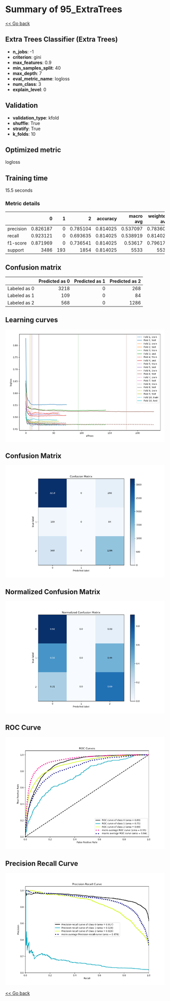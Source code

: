 # Summary of 95_ExtraTrees

[<< Go back](../README.md)


## Extra Trees Classifier (Extra Trees)
- **n_jobs**: -1
- **criterion**: gini
- **max_features**: 0.9
- **min_samples_split**: 40
- **max_depth**: 7
- **eval_metric_name**: logloss
- **num_class**: 3
- **explain_level**: 0

## Validation
 - **validation_type**: kfold
 - **shuffle**: True
 - **stratify**: True
 - **k_folds**: 10

## Optimized metric
logloss

## Training time

15.5 seconds

### Metric details
|           |           0 |   1 |           2 |   accuracy |   macro avg |   weighted avg |   logloss |
|:----------|------------:|----:|------------:|-----------:|------------:|---------------:|----------:|
| precision |    0.826187 |   0 |    0.785104 |   0.814025 |    0.537097 |       0.783602 |  0.506695 |
| recall    |    0.923121 |   0 |    0.693635 |   0.814025 |    0.538919 |       0.814025 |  0.506695 |
| f1-score  |    0.871969 |   0 |    0.736541 |   0.814025 |    0.53617  |       0.796174 |  0.506695 |
| support   | 3486        | 193 | 1854        |   0.814025 | 5533        |    5533        |  0.506695 |


## Confusion matrix
|              |   Predicted as 0 |   Predicted as 1 |   Predicted as 2 |
|:-------------|-----------------:|-----------------:|-----------------:|
| Labeled as 0 |             3218 |                0 |              268 |
| Labeled as 1 |              109 |                0 |               84 |
| Labeled as 2 |              568 |                0 |             1286 |

## Learning curves
![Learning curves](learning_curves.png)
## Confusion Matrix

![Confusion Matrix](confusion_matrix.png)


## Normalized Confusion Matrix

![Normalized Confusion Matrix](confusion_matrix_normalized.png)


## ROC Curve

![ROC Curve](roc_curve.png)


## Precision Recall Curve

![Precision Recall Curve](precision_recall_curve.png)



[<< Go back](../README.md)
